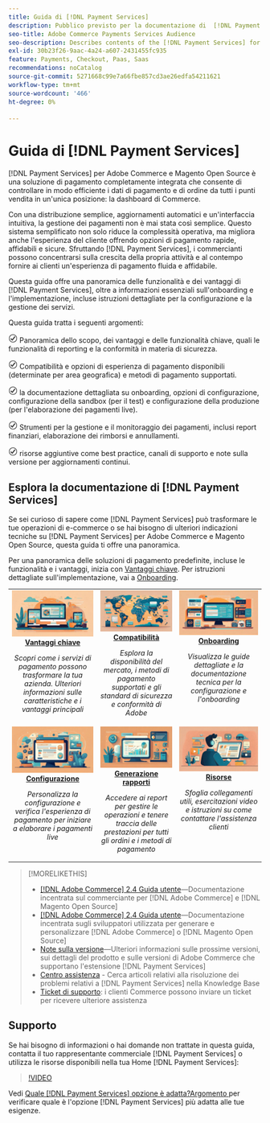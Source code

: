 ```yaml
---
title: Guida di [!DNL Payment Services]
description: Pubblico previsto per la documentazione di  [!DNL Payment Services] for [!DNL Adobe Commerce] .
seo-title: Adobe Commerce Payments Services Audience
seo-description: Describes contents of the [!DNL Payment Services] for Adobe Commerce documentation
exl-id: 30b23f26-9aac-4a24-a607-2431455fc935
feature: Payments, Checkout, Paas, Saas
recommendations: noCatalog
source-git-commit: 5271668c99e7a66fbe857cd3ae26edfa54211621
workflow-type: tm+mt
source-wordcount: '466'
ht-degree: 0%

---
```



# Guida di [!DNL Payment Services]

[!DNL Payment Services] per Adobe Commerce e Magento Open Source è una soluzione di pagamento completamente integrata che consente di controllare in modo efficiente i dati di pagamento e di ordine da tutti i punti vendita in un&#39;unica posizione: la dashboard di Commerce.

Con una distribuzione semplice, aggiornamenti automatici e un&#39;interfaccia intuitiva, la gestione dei pagamenti non è mai stata così semplice.  Questo sistema semplificato non solo riduce la complessità operativa, ma migliora anche l&#39;esperienza del cliente offrendo opzioni di pagamento rapide, affidabili e sicure. Sfruttando [!DNL Payment Services], i commercianti possono concentrarsi sulla crescita della propria attività e al contempo fornire ai clienti un&#39;esperienza di pagamento fluida e affidabile.

Questa guida offre una panoramica delle funzionalità e dei vantaggi di [!DNL Payment Services], oltre a informazioni essenziali sull&#39;onboarding e l&#39;implementazione, incluse istruzioni dettagliate per la configurazione e la gestione dei servizi.

Questa guida tratta i seguenti argomenti:

![verifica](assets/icon-check.png) Panoramica dello scopo, dei vantaggi e delle funzionalità chiave, quali le funzionalità di reporting e la conformità in materia di sicurezza.

![verifica](assets/icon-check.png) Compatibilità e opzioni di esperienza di pagamento disponibili (determinate per area geografica) e metodi di pagamento supportati.

![controllare](assets/icon-check.png) la documentazione dettagliata su onboarding, opzioni di configurazione, configurazione della sandbox (per il test) e configurazione della produzione (per l&#39;elaborazione dei pagamenti live).

![verifica](assets/icon-check.png) Strumenti per la gestione e il monitoraggio dei pagamenti, inclusi report finanziari, elaborazione dei rimborsi e annullamenti.

![verifica](assets/icon-check.png) risorse aggiuntive come best practice, canali di supporto e note sulla versione per aggiornamenti continui.

## Esplora la documentazione di [!DNL Payment Services]

Se sei curioso di sapere come [!DNL Payment Services] può trasformare le tue operazioni di e-commerce o se hai bisogno di ulteriori indicazioni tecniche su [!DNL Payment Services] per Adobe Commerce e Magento Open Source, questa guida ti offre una panoramica.

Per una panoramica delle soluzioni di pagamento predefinite, incluse le funzionalità e i vantaggi, inizia con [Vantaggi chiave](introduction.md). Per istruzioni dettagliate sull&#39;implementazione, vai a [Onboarding](onboard.md).

<table style="table-layout:fixed">
<tr style="border: 0;">
<td valign="top" style="text-align: center;">
   <div>
      <a href="introduction.md">
      <img alt="Servizi di pagamento" src="assets/benefits.jpg">
      <strong >Vantaggi chiave</strong>
      </a>
   </div>
   <p>
      <em>Scopri come i servizi di pagamento possono trasformare la tua azienda. Ulteriori informazioni sulle caratteristiche e i vantaggi principali</em>
   </p>
</td>
<td valign="top" style="text-align: center;">
   <div>
      <a href="compatibility.md">
      <img alt="Servizi di pagamento" src="assets/compatibility.jpg">
      <strong>Compatibilità</strong>
      </a>
   </div>
   <p>
      <em>Esplora la disponibilità del mercato, i metodi di pagamento supportati e gli standard di sicurezza e conformità di Adobe</em>
   </p>
</td>
<td valign="top" style="text-align: center;">
   <div>
      <a href="onboard.md">
      <img alt="Servizi di pagamento" src="assets/onboard.jpg">
      <strong>Onboarding</strong>
      </a>
   </div>
   <p>
      <em>Visualizza le guide dettagliate e la documentazione tecnica per la configurazione e l'onboarding</em>
   </p>
</td>
<tr style="border: 0;">
<td valign="top" style="text-align: center;">
   <div>
      <a href="configure-admin.md">
      <img alt="Servizi di pagamento" src="assets/configuration.jpg">
      <strong>Configurazione</strong>
      </a>
   </div>
   <p>
      <em>Personalizza la configurazione e verifica l'esperienza di pagamento per iniziare a elaborare i pagamenti live</em>
   </p>
</td>
<td valign="top" style="text-align: center;">
   <div>
      <a href="reporting.md">
      <img alt="Servizi di pagamento" src="assets/reporting.jpg">
      <strong>Generazione rapporti</strong>
      </a>
   </div>
   <p>
      <em>Accedere ai report per gestire le operazioni e tenere traccia delle prestazioni per tutti gli ordini e i metodi di pagamento</em>
   </p>
</td>
<td valign="top" style="text-align: center;">
   <div>
      <a href="release-notes.md">
      <img alt="Servizi di pagamento" src="assets/resources.jpg">
      <strong>Risorse</strong>
      </a>
   </div>
   <p>
      <em>Sfoglia collegamenti utili, esercitazioni video e istruzioni su come contattare l'assistenza clienti</em>
   </p>
</td>
</table>

>[!MORELIKETHIS]
>
> * [[!DNL Adobe Commerce] 2.4 Guida utente](https://experienceleague.adobe.com/docs/commerce-admin/user-guides/home.html?lang=it)—Documentazione incentrata sul commerciante per [!DNL Adobe Commerce] e [!DNL Magento Open Source]
> * [[!DNL Adobe Commerce] 2.4 Guida utente](https://experienceleague.adobe.com/docs/commerce-admin/user-guides/home.html?lang=it)—Documentazione incentrata sugli sviluppatori utilizzata per generare e personalizzare [!DNL Adobe Commerce] o [!DNL Magento Open Source]
> * [Note sulla versione](release-notes.md)—Ulteriori informazioni sulle prossime versioni, sui dettagli del prodotto e sulle versioni di Adobe Commerce che supportano l&#39;estensione [!DNL Payment Services]
> * [Centro assistenza](https://experienceleague.adobe.com/docs/commerce-knowledge-base/kb/overview.html?lang=it) - Cerca articoli relativi alla risoluzione dei problemi relativi a [!DNL Payment Services] nella Knowledge Base
> * [Ticket di supporto](https://experienceleague.adobe.com/docs/commerce-knowledge-base/kb/help-center-guide/magento-help-center-user-guide.html?lang=it#submit-ticket): i clienti Commerce possono inviare un ticket per ricevere ulteriore assistenza

## Supporto

Se hai bisogno di informazioni o hai domande non trattate in questa guida, contatta il tuo rappresentante commerciale [!DNL Payment Services] o utilizza le risorse disponibili nella tua Home [!DNL Payment Services]:

>[!VIDEO](https://video.tv.adobe.com/v/3447836)

Vedi [Quale [!DNL Payment Services] opzione è adatta?Argomento ](compatibility.md#which-payment-services-option-is-right-for-you) per verificare quale è l&#39;opzione [!DNL Payment Services] più adatta alle tue esigenze.
